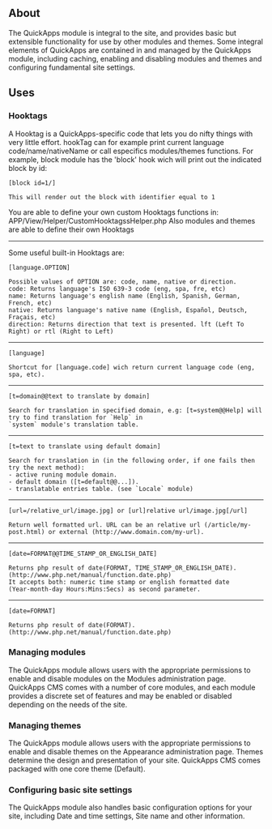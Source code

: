 ## About
The QuickApps module is integral to the site, and provides basic but extensible functionality for use by other modules and themes. Some integral elements of QuickApps are contained in and managed by the QuickApps module, including caching, enabling and disabling modules and themes and configuring fundamental site settings. 

## Uses
### Hooktags
A Hooktag is a QuickApps-specific code that lets you do nifty things with very little effort. hookTag can for example print current language code/name/nativeName or call especifics modules/themes functions. For example, block module has the 'block' hook wich will print out the indicated block by id:

    [block id=1/]
    
    This will render out the block with identifier equal to 1 

You are able to define your own custom Hooktags functions in: APP/View/Helper/CustomHooktagssHelper.php
Also modules and themes are able to define their own Hooktags

***

Some useful built-in Hooktags are: 

    [language.OPTION]
    
    Possible values of OPTION are: code, name, native or direction.
    code: Returns language's ISO 639-3 code (eng, spa, fre, etc)
    name: Returns language's english name (English, Spanish, German, French, etc)
    native: Returns language's native name (English, Español, Deutsch, Fraçais, etc)
    direction: Returns direction that text is presented. lft (Left To Right) or rtl (Right to Left)
***
    [language]
    
    Shortcut for [language.code] wich return current language code (eng, spa, etc). 
***    
    [t=domain@@text to translate by domain]
    
    Search for translation in specified domain, e.g: [t=system@@Help] will try to find translation for `Help` in 
    `system` module's translation table.

***
    [t=text to translate using default domain]
    
    Search for translation in (in the following order, if one fails then try the next method):
    - active runing module domain. 
    - default domain ([t=default@@...]). 
    - translatable entries table. (see `Locale` module)
***
    [url=/relative_url/image.jpg] or [url]relative url/image.jpg[/url]
    
    Return well formatted url. URL can be an relative url (/article/my-post.html) or external (http://www.domain.com/my-url).
***
    [date=FORMAT@@TIME_STAMP_OR_ENGLISH_DATE]
    
    Returns php result of date(FORMAT, TIME_STAMP_OR_ENGLISH_DATE). (http://www.php.net/manual/function.date.php)
    It accepts both: numeric time stamp or english formatted date 
    (Year-month-day Hours:Mins:Secs) as second parameter.
***
    [date=FORMAT] 
    
    Returns php result of date(FORMAT). (http://www.php.net/manual/function.date.php)


### Managing modules
The QuickApps module allows users with the appropriate permissions to enable and disable modules on the Modules administration page. QuickApps CMS comes with a number of core modules, and each module provides a discrete set of features and may be enabled or disabled depending on the needs of the site.

### Managing themes
The QuickApps module allows users with the appropriate permissions to enable and disable themes on the Appearance administration page. Themes determine the design and presentation of your site. QuickApps CMS comes packaged with one core theme (Default).

### Configuring basic site settings
The QuickApps module also handles basic configuration options for your site, including Date and time settings, Site name and other information. 